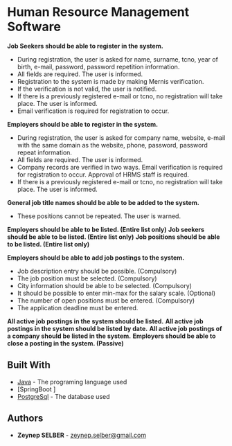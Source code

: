 
# Human Resource Management Software
**Job Seekers should be able to register in the system.**
- During registration, the user is asked for name, surname, tcno, year of birth, e-mail, password, password repetition information.
- All fields are required. The user is informed.
- Registration to the system is made by making Mernis verification.
- If the verification is not valid, the user is notified.
- If there is a previously registered e-mail or tcno, no registration will take place. The user is informed.
- Email verification is required for registration to occur.

**Employers should be able to register in the system.**
- During registration, the user is asked for company name, website, e-mail with the same domain as the website, phone, password, password repeat information.
- All fields are required. The user is informed.
- Company records are verified in two ways. Email verification is required for registration to occur. Approval of HRMS staff is required.
- If there is a previously registered e-mail or tcno, no registration will take place. The user is informed.

**General job title names should be able to be added to the system.**
- These positions cannot be repeated. The user is warned.

**Employers should be able to be listed. (Entire list only)**
**Job seekers should be able to be listed. (Entire list only)**
**Job positions should be able to be listed. (Entire list only)**

**Employers should be able to add job postings to the system.**
- Job description entry should be possible. (Compulsory)
- The job position must be selected. (Compulsory)
- City information should be able to be selected. (Compulsory)
- It should be possible to enter min-max for the salary scale. (Optional)
- The number of open positions must be entered. (Compulsory)
- The application deadline must be entered.

**All active job postings in the system should be listed.**
**All active job postings in the system should be listed by date.**
**All active job postings of a company should be listed in the system.**
**Employers should be able to close a posting in the system. (Passive)**

## Built With
-   [Java](https://www.oracle.com/java/technologies/)  - The programing language used
-  [SpringBoot ]
-  [PostgreSql](https://www.postgresql.org/) - The database used

## Authors
 - **Zeynep SELBER**  - zeynep.selber@gmail.com